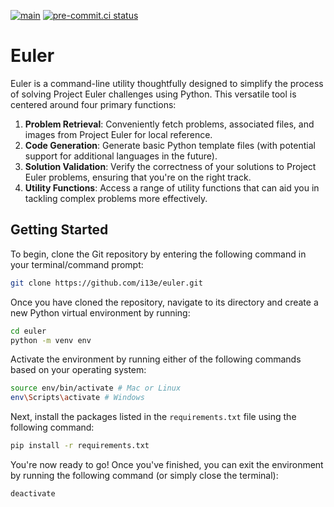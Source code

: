 [![main](https://github.com/i13e/euler/actions/workflows/main.yml/badge.svg)](https://github.com/i13e/euler/actions/workflows/main.yml)
[![pre-commit.ci status](https://results.pre-commit.ci/badge/github/i13e/euler/master.svg)](https://results.pre-commit.ci/latest/github/i13e/euler/master)

# Euler

Euler is a command-line utility thoughtfully designed to simplify the process of solving Project Euler challenges using Python.
This versatile tool is centered around four primary functions:

1. **Problem Retrieval**: Conveniently fetch problems, associated files, and images from Project Euler for local reference.
2. **Code Generation**: Generate basic Python template files (with potential support for additional languages in the future).
3. **Solution Validation**: Verify the correctness of your solutions to Project Euler problems, ensuring that you're on the right track.
4. **Utility Functions**: Access a range of utility functions that can aid you in tackling complex problems more effectively.

## Getting Started

To begin, clone the Git repository by entering the following command in your
terminal/command prompt:

```sh
git clone https://github.com/i13e/euler.git
```

Once you have cloned the repository, navigate to its directory and create a new
Python virtual environment by running:

```sh
cd euler
python -m venv env
```

Activate the environment by running either of the following commands based on
your operating system:

```sh
source env/bin/activate # Mac or Linux
env\Scripts\activate # Windows
```

Next, install the packages listed in the `requirements.txt` file using the
following command:

```sh
pip install -r requirements.txt
```

You're now ready to go! Once you've finished, you can exit the
environment by running the following command (or simply close the terminal):

```sh
deactivate
```
